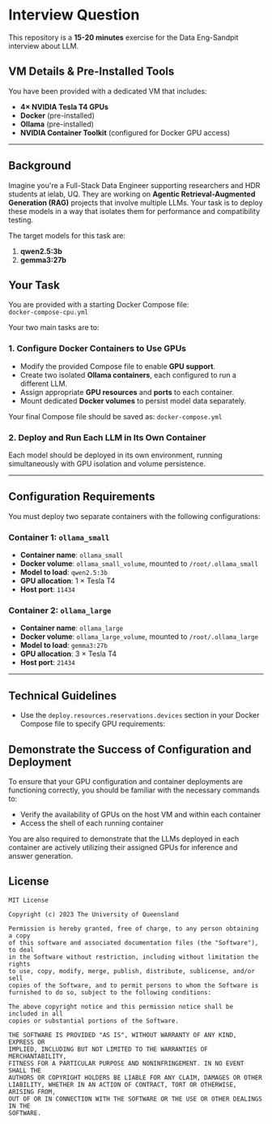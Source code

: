 # Interview Question

This repository is a **15-20 minutes** exercise for the Data Eng-Sandpit interview about LLM.

## VM Details & Pre-Installed Tools

You have been provided with a dedicated VM that includes:

- **4× NVIDIA Tesla T4 GPUs**
- **Docker** (pre-installed)
- **Ollama** (pre-installed)
- **NVIDIA Container Toolkit** (configured for Docker GPU access)

---

## Background

Imagine you're a Full-Stack Data Engineer supporting researchers and HDR students at ielab, UQ. They are working on **Agentic Retrieval-Augmented Generation (RAG)** projects that involve multiple LLMs. Your task is to deploy these models in a way that isolates them for performance and compatibility testing.

The target models for this task are:

1. **qwen2.5:3b**
2. **gemma3:27b**


## Your Task

You are provided with a starting Docker Compose file:  
`docker-compose-cpu.yml`

Your two main tasks are to:

### 1. Configure Docker Containers to Use GPUs
- Modify the provided Compose file to enable **GPU support**.
- Create two isolated **Ollama containers**, each configured to run a different LLM.
- Assign appropriate **GPU resources** and **ports** to each container.
- Mount dedicated **Docker volumes** to persist model data separately.

Your final Compose file should be saved as: 
`docker-compose.yml`
### 2. Deploy and Run Each LLM in Its Own Container

Each model should be deployed in its own environment, running simultaneously with GPU isolation and volume persistence.

---

## Configuration Requirements

You must deploy two separate containers with the following configurations:

### Container 1: `ollama_small`

- **Container name**: `ollama_small`
- **Docker volume**: `ollama_small_volume`, mounted to `/root/.ollama_small`
- **Model to load**: `qwen2.5:3b`
- **GPU allocation**: 1 × Tesla T4
- **Host port**: `11434`

### Container 2: `ollama_large`

- **Container name**: `ollama_large`
- **Docker volume**: `ollama_large_volume`, mounted to `/root/.ollama_large`
- **Model to load**: `gemma3:27b`
- **GPU allocation**: 3 × Tesla T4
- **Host port**: `21434`

---

## Technical Guidelines

- Use the `deploy.resources.reservations.devices` section in your Docker Compose file to specify GPU requirements:

## Demonstrate the Success of Configuration and Deployment

To ensure that your GPU configuration and container deployments are functioning correctly, you should be familiar with the necessary commands to:
- Verify the availability of GPUs on the host VM and within each container
- Access the shell of each running container 

You are also required to demonstrate that the LLMs deployed in each container are actively utilizing their assigned GPUs for inference and answer generation. 

## License 

```
MIT License

Copyright (c) 2023 The University of Queensland

Permission is hereby granted, free of charge, to any person obtaining a copy
of this software and associated documentation files (the "Software"), to deal
in the Software without restriction, including without limitation the rights
to use, copy, modify, merge, publish, distribute, sublicense, and/or sell
copies of the Software, and to permit persons to whom the Software is
furnished to do so, subject to the following conditions:

The above copyright notice and this permission notice shall be included in all
copies or substantial portions of the Software.

THE SOFTWARE IS PROVIDED "AS IS", WITHOUT WARRANTY OF ANY KIND, EXPRESS OR
IMPLIED, INCLUDING BUT NOT LIMITED TO THE WARRANTIES OF MERCHANTABILITY,
FITNESS FOR A PARTICULAR PURPOSE AND NONINFRINGEMENT. IN NO EVENT SHALL THE
AUTHORS OR COPYRIGHT HOLDERS BE LIABLE FOR ANY CLAIM, DAMAGES OR OTHER
LIABILITY, WHETHER IN AN ACTION OF CONTRACT, TORT OR OTHERWISE, ARISING FROM,
OUT OF OR IN CONNECTION WITH THE SOFTWARE OR THE USE OR OTHER DEALINGS IN THE
SOFTWARE.
```
